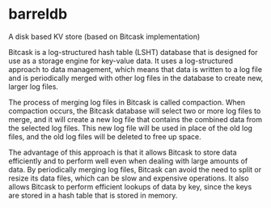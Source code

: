 # barreldb
A disk based KV store (based on Bitcask implementation)

Bitcask is a log-structured hash table (LSHT) database that is designed for use as a storage engine for key-value data. It uses a log-structured approach to data management, which means that data is written to a log file and is periodically merged with other log files in the database to create new, larger log files.

The process of merging log files in Bitcask is called compaction. When compaction occurs, the Bitcask database will select two or more log files to merge, and it will create a new log file that contains the combined data from the selected log files. This new log file will be used in place of the old log files, and the old log files will be deleted to free up space.

The advantage of this approach is that it allows Bitcask to store data efficiently and to perform well even when dealing with large amounts of data. By periodically merging log files, Bitcask can avoid the need to split or resize its data files, which can be slow and expensive operations. It also allows Bitcask to perform efficient lookups of data by key, since the keys are stored in a hash table that is stored in memory.